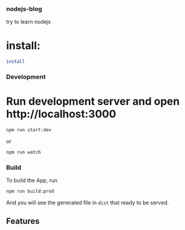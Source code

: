 ### nodejs-blog
try to learn nodejs


# install: 
```bash
install
```

### Development

# Run development server and open http://localhost:3000
```bash
npm run start:dev 
```
or
```bash
npm run watch
```
### Build

To build the App, run
```bash
npm run build:prod
```

And you will see the generated file in `dist` that ready to be served.

## Features